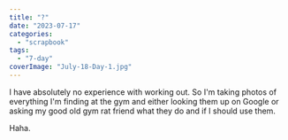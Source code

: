 ```yaml
---
title: "?"
date: "2023-07-17"
categories: 
  - "scrapbook"
tags: 
  - "7-day"
coverImage: "July-18-Day-1.jpg"
---
```

<!--more-->

I have absolutely no experience with working out. So I'm taking photos of everything I'm finding at the gym and either looking them up on Google or asking my good old gym rat friend what they do and if I should use them.

Haha.

